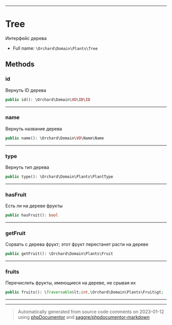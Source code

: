 ***

# Tree

Интерфейс дерева



* Full name: `\Orchard\Domain\Plants\Tree`



## Methods


### id

Вернуть ID дерева

```php
public id(): \Orchard\Domain\VO\ID\ID
```











***

### name

Вернуть название дерева

```php
public name(): \Orchard\Domain\VO\Name\Name
```











***

### type

Вернуть тип дерева

```php
public type(): \Orchard\Domain\Plants\PlantType
```











***

### hasFruit

Есть ли на дереве фрукты

```php
public hasFruit(): bool
```











***

### getFruit

Сорвать с дерева фрукт; этот фрукт перестанет расти на дереве

```php
public getFruit(): \Orchard\Domain\Plants\Fruit
```











***

### fruits

Перечислить фрукты, имеющиеся на дереве, не срывая их

```php
public fruits(): \Traversable&lt;int,\Orchard\Domain\Plants\Fruit&gt;
```











***


***
> Automatically generated from source code comments on 2023-01-12 using [phpDocumentor](http://www.phpdoc.org/) and [saggre/phpdocumentor-markdown](https://github.com/Saggre/phpDocumentor-markdown)

